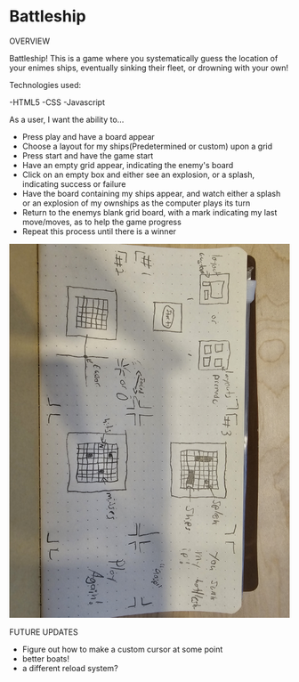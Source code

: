 # Battleship


OVERVIEW

Battleship! This is a game where you systematically guess the location of your enimes ships, eventually sinking their fleet, or drowning with your own! 

Technologies used:

-HTML5
-CSS
-Javascript


As a user, I want the ability to... 
- Press play and have a board appear
- Choose a layout for my ships(Predetermined or custom) upon a grid
- Press start and have the game start
- Have an empty grid appear, indicating the enemy's board
- Click on an empty box and either see an explosion, or a splash, indicating success or failure
- Have the board containing my ships appear, and watch either a splash or an explosion of my ownships as the computer plays its turn
- Return to the enemys blank grid board, with a mark indicating my last move/moves, as to help the game progress
- Repeat this process until there is a winner


![Screenshot](wireframe.jpg)


FUTURE UPDATES

- Figure out how to make a custom cursor at some point
- better boats!
- a different reload system?
